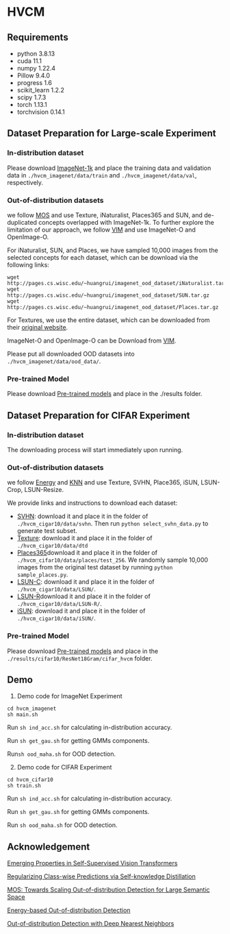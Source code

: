 # HVCM
## Requirements
- python 3.8.13
- cuda 11.1
- numpy 1.22.4
- Pillow 9.4.0
- progress 1.6
- scikit_learn 1.2.2
- scipy 1.7.3
- torch 1.13.1
- torchvision 0.14.1

## Dataset Preparation for Large-scale Experiment
### In-distribution dataset
Please download [ImageNet-1k](http://www.image-net.org/challenges/LSVRC/2012/index) and place the training data and validation data in ```./hvcm_imagenet/data/train``` and ```./hvcm_imagenet/data/val```, respectively.

### Out-of-distribution datasets
we follow [MOS](https://github.com/deeplearning-wisc/large_scale_ood) and use Texture, iNaturalist, Places365 and SUN,  and de-duplicated concepts overlapped with ImageNet-1k. To further explore the limitation of our approach, we follow [VIM](https://github.com/haoqiwang/vim) and use ImageNet-O and OpenImage-O. 

For iNaturalist, SUN, and Places, we have sampled 10,000 images from the selected concepts for each dataset, which can be download via the following links:
```
wget http://pages.cs.wisc.edu/~huangrui/imagenet_ood_dataset/iNaturalist.tar.gz
wget http://pages.cs.wisc.edu/~huangrui/imagenet_ood_dataset/SUN.tar.gz
wget http://pages.cs.wisc.edu/~huangrui/imagenet_ood_dataset/Places.tar.gz
```
For Textures, we use the entire dataset, which can be downloaded from their [original website](https://www.robots.ox.ac.uk/~vgg/data/dtd/).

ImageNet-O and OpenImage-O can be Download from [VIM](https://github.com/haoqiwang/vim).

Please put all downloaded OOD datasets into ```./hvcm_imagenet/data/ood_data/```. 


### Pre-trained Model
Please download [Pre-trained models](https://drive.google.com/file/d/1qqnot3E7M2Ojiw87JtojphDSXJHeL63a/view?usp=share_link) and place in the ./results folder.

## Dataset Preparation for CIFAR Experiment
### In-distribution dataset
The downloading process will start immediately upon running.

### Out-of-distribution datasets
we follow [Energy](https://github.com/wetliu/energy_ood) and [KNN](https://github.com/deeplearning-wisc/knn-ood) and use Texture, SVHN, Place365, iSUN, LSUN-Crop, LSUN-Resize. 

We provide links and instructions to download each dataset:
- [SVHN](http://ufldl.stanford.edu/housenumbers/test_32x32.mat): download it and place it in the folder of ```./hvcm_cigar10/data/svhn```. Then run ```python select_svhn_data.py``` to generate test subset.
- [Texture](https://www.robots.ox.ac.uk/~vgg/data/dtd/download/dtd-r1.0.1.tar.gz): download it and place it in the folder of ```./hvcm_cigar10/data/dtd```
- [Places365](http://data.csail.mit.edu/places/places365/test_256.tar)download it and place it in the folder of ```./hvcm_cifar10/data/places/test_256```. We randomly sample 10,000 images from the original test dataset by running ```python sample_places.py```.
- [LSUN-C](https://www.dropbox.com/s/fhtsw1m3qxlwj6h/LSUN.tar.gz): 
download it and place it in the folder of ```./hvcm_cigar10/data/LSUN/```.
- [LSUN-R](https://www.dropbox.com/s/moqh2wh8696c3yl/LSUN_resize.tar.gz)download it and place it in the folder of ```./hvcm_cigar10/data/LSUN-R/```.
- [iSUN](https://www.dropbox.com/s/ssz7qxfqae0cca5/iSUN.tar.gz): 
download it and place it in the folder of ```./hvcm_cigar10/data/iSUN/```.

### Pre-trained Model
Please download [Pre-trained models](https://drive.google.com/file/d/17PDYZD8vmyGQcPPv8pfrvb27PTOGOYM_/view?usp=share_link) and place in the ```./results/cifar10/ResNet18Gram/cifar_hvcm``` folder.

## Demo
1. Demo code for ImageNet Experiment
```
cd hvcm_imagenet
sh main.sh
```
Run ```sh ind_acc.sh``` for calculating in-distribution accuracy.

Run ```sh get_gau.sh``` for getting GMMs components.

Run```sh ood_maha.sh``` for OOD detection.

2. Demo code for CIFAR Experiment
```
cd hvcm_cifar10
sh train.sh
```

Run ```sh ind_acc.sh``` for calculating in-distribution accuracy.

Run ```sh get_gau.sh``` for getting GMMs components.

Run ```sh ood_maha.sh``` for OOD detection.

## Acknowledgement
[Emerging Properties in Self-Supervised Vision Transformers](https://github.com/facebookresearch/dino)

[Regularizing Class-wise Predictions via Self-knowledge Distillation](https://github.com/alinlab/cs-kd)

[MOS: Towards Scaling Out-of-distribution Detection for Large Semantic Space](https://github.com/deeplearning-wisc/large_scale_ood)

[Energy-based Out-of-distribution Detection ](https://github.com/wetliu/energy_ood)

[Out-of-distribution Detection with Deep Nearest Neighbors](https://github.com/deeplearning-wisc/knn-ood)
